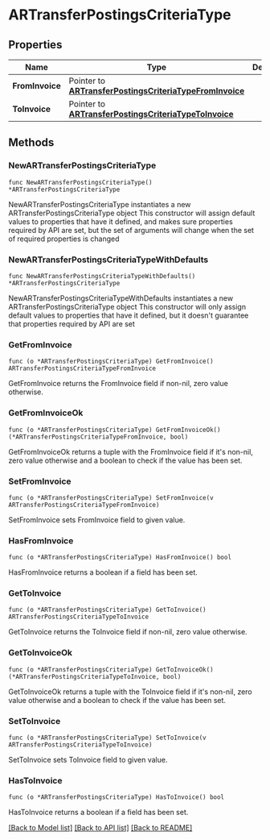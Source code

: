 # ARTransferPostingsCriteriaType

## Properties

Name | Type | Description | Notes
------------ | ------------- | ------------- | -------------
**FromInvoice** | Pointer to [**ARTransferPostingsCriteriaTypeFromInvoice**](ARTransferPostingsCriteriaTypeFromInvoice.md) |  | [optional] 
**ToInvoice** | Pointer to [**ARTransferPostingsCriteriaTypeToInvoice**](ARTransferPostingsCriteriaTypeToInvoice.md) |  | [optional] 

## Methods

### NewARTransferPostingsCriteriaType

`func NewARTransferPostingsCriteriaType() *ARTransferPostingsCriteriaType`

NewARTransferPostingsCriteriaType instantiates a new ARTransferPostingsCriteriaType object
This constructor will assign default values to properties that have it defined,
and makes sure properties required by API are set, but the set of arguments
will change when the set of required properties is changed

### NewARTransferPostingsCriteriaTypeWithDefaults

`func NewARTransferPostingsCriteriaTypeWithDefaults() *ARTransferPostingsCriteriaType`

NewARTransferPostingsCriteriaTypeWithDefaults instantiates a new ARTransferPostingsCriteriaType object
This constructor will only assign default values to properties that have it defined,
but it doesn't guarantee that properties required by API are set

### GetFromInvoice

`func (o *ARTransferPostingsCriteriaType) GetFromInvoice() ARTransferPostingsCriteriaTypeFromInvoice`

GetFromInvoice returns the FromInvoice field if non-nil, zero value otherwise.

### GetFromInvoiceOk

`func (o *ARTransferPostingsCriteriaType) GetFromInvoiceOk() (*ARTransferPostingsCriteriaTypeFromInvoice, bool)`

GetFromInvoiceOk returns a tuple with the FromInvoice field if it's non-nil, zero value otherwise
and a boolean to check if the value has been set.

### SetFromInvoice

`func (o *ARTransferPostingsCriteriaType) SetFromInvoice(v ARTransferPostingsCriteriaTypeFromInvoice)`

SetFromInvoice sets FromInvoice field to given value.

### HasFromInvoice

`func (o *ARTransferPostingsCriteriaType) HasFromInvoice() bool`

HasFromInvoice returns a boolean if a field has been set.

### GetToInvoice

`func (o *ARTransferPostingsCriteriaType) GetToInvoice() ARTransferPostingsCriteriaTypeToInvoice`

GetToInvoice returns the ToInvoice field if non-nil, zero value otherwise.

### GetToInvoiceOk

`func (o *ARTransferPostingsCriteriaType) GetToInvoiceOk() (*ARTransferPostingsCriteriaTypeToInvoice, bool)`

GetToInvoiceOk returns a tuple with the ToInvoice field if it's non-nil, zero value otherwise
and a boolean to check if the value has been set.

### SetToInvoice

`func (o *ARTransferPostingsCriteriaType) SetToInvoice(v ARTransferPostingsCriteriaTypeToInvoice)`

SetToInvoice sets ToInvoice field to given value.

### HasToInvoice

`func (o *ARTransferPostingsCriteriaType) HasToInvoice() bool`

HasToInvoice returns a boolean if a field has been set.


[[Back to Model list]](../README.md#documentation-for-models) [[Back to API list]](../README.md#documentation-for-api-endpoints) [[Back to README]](../README.md)


